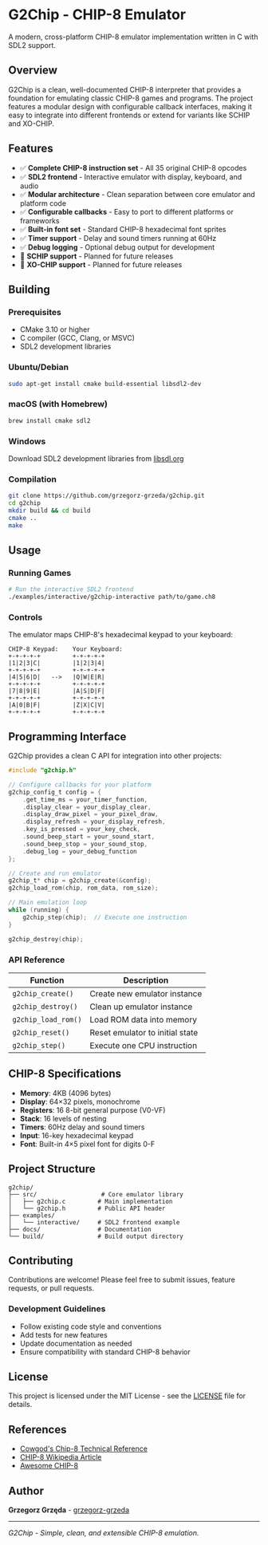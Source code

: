 # G2Chip - CHIP-8 Emulator

A modern, cross-platform CHIP-8 emulator implementation written in C with SDL2 support.

## Overview

G2Chip is a clean, well-documented CHIP-8 interpreter that provides a foundation for emulating classic CHIP-8 games and programs. The project features a modular design with configurable callback interfaces, making it easy to integrate into different frontends or extend for variants like SCHIP and XO-CHIP.

## Features

- ✅ **Complete CHIP-8 instruction set** - All 35 original CHIP-8 opcodes
- ✅ **SDL2 frontend** - Interactive emulator with display, keyboard, and audio
- ✅ **Modular architecture** - Clean separation between core emulator and platform code
- ✅ **Configurable callbacks** - Easy to port to different platforms or frameworks
- ✅ **Built-in font set** - Standard CHIP-8 hexadecimal font sprites
- ✅ **Timer support** - Delay and sound timers running at 60Hz
- ✅ **Debug logging** - Optional debug output for development
- 🚧 **SCHIP support** - Planned for future releases
- 🚧 **XO-CHIP support** - Planned for future releases

## Building

### Prerequisites

- CMake 3.10 or higher
- C compiler (GCC, Clang, or MSVC)
- SDL2 development libraries

### Ubuntu/Debian
```bash
sudo apt-get install cmake build-essential libsdl2-dev
```

### macOS (with Homebrew)
```bash
brew install cmake sdl2
```

### Windows
Download SDL2 development libraries from [libsdl.org](https://www.libsdl.org/)

### Compilation

```bash
git clone https://github.com/grzegorz-grzeda/g2chip.git
cd g2chip
mkdir build && cd build
cmake ..
make
```

## Usage

### Running Games

```bash
# Run the interactive SDL2 frontend
./examples/interactive/g2chip-interactive path/to/game.ch8

```

### Controls

The emulator maps CHIP-8's hexadecimal keypad to your keyboard:

```
CHIP-8 Keypad:    Your Keyboard:
+-+-+-+-+         +-+-+-+-+
|1|2|3|C|         |1|2|3|4|
+-+-+-+-+         +-+-+-+-+
|4|5|6|D|   -->   |Q|W|E|R|
+-+-+-+-+         +-+-+-+-+
|7|8|9|E|         |A|S|D|F|
+-+-+-+-+         +-+-+-+-+
|A|0|B|F|         |Z|X|C|V|
+-+-+-+-+         +-+-+-+-+
```

## Programming Interface

G2Chip provides a clean C API for integration into other projects:

```c
#include "g2chip.h"

// Configure callbacks for your platform
g2chip_config_t config = {
    .get_time_ms = your_timer_function,
    .display_clear = your_display_clear,
    .display_draw_pixel = your_pixel_draw,
    .display_refresh = your_display_refresh,
    .key_is_pressed = your_key_check,
    .sound_beep_start = your_sound_start,
    .sound_beep_stop = your_sound_stop,
    .debug_log = your_debug_function
};

// Create and run emulator
g2chip_t* chip = g2chip_create(&config);
g2chip_load_rom(chip, rom_data, rom_size);

// Main emulation loop
while (running) {
    g2chip_step(chip);  // Execute one instruction
}

g2chip_destroy(chip);
```

### API Reference

| Function | Description |
|----------|-------------|
| `g2chip_create()` | Create new emulator instance |
| `g2chip_destroy()` | Clean up emulator instance |
| `g2chip_load_rom()` | Load ROM data into memory |
| `g2chip_reset()` | Reset emulator to initial state |
| `g2chip_step()` | Execute one CPU instruction |

## CHIP-8 Specifications

- **Memory**: 4KB (4096 bytes)
- **Display**: 64×32 pixels, monochrome
- **Registers**: 16 8-bit general purpose (V0-VF)
- **Stack**: 16 levels of nesting
- **Timers**: 60Hz delay and sound timers
- **Input**: 16-key hexadecimal keypad
- **Font**: Built-in 4×5 pixel font for digits 0-F

## Project Structure

```
g2chip/
├── src/                  # Core emulator library
│   ├── g2chip.c         # Main implementation
│   └── g2chip.h         # Public API header
├── examples/
│   └── interactive/     # SDL2 frontend example
├── docs/                # Documentation
└── build/               # Build output directory
```

## Contributing

Contributions are welcome! Please feel free to submit issues, feature requests, or pull requests.

### Development Guidelines

- Follow existing code style and conventions
- Add tests for new features
- Update documentation as needed
- Ensure compatibility with standard CHIP-8 behavior

## License

This project is licensed under the MIT License - see the [LICENSE](LICENSE) file for details.

## References

- [Cowgod's Chip-8 Technical Reference](http://devernay.free.fr/hacks/chip8/C8TECH10.HTM)
- [CHIP-8 Wikipedia Article](https://en.wikipedia.org/wiki/CHIP-8)
- [Awesome CHIP-8](https://github.com/tobiasvl/awesome-chip-8)

## Author

**Grzegorz Grzęda** - [grzegorz-grzeda](https://github.com/grzegorz-grzeda)

---

*G2Chip - Simple, clean, and extensible CHIP-8 emulation.*
